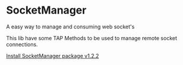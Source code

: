 # SocketManager
A easy way to manage and consuming web socket's

This lib have some TAP Methods to be used to manage remote socket connections.

[Install SocketManager package v1.2.2](https://www.nuget.org/packages/SocketManager)

